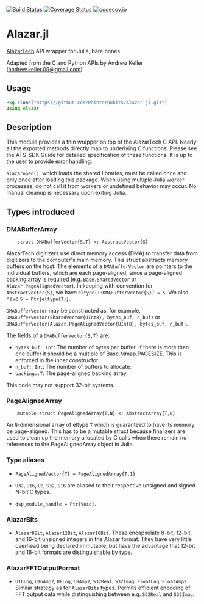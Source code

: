 [![Build Status](https://travis-ci.org/PainterQubits/Alazar.jl.svg?branch=master)](https://travis-ci.org/PainterQubits/Alazar.jl)
[![Coverage Status](https://coveralls.io/repos/PainterQubits/Alazar.jl/badge.svg?branch=master&service=github)](https://coveralls.io/github/PainterQubits/Alazar.jl?branch=master)
[![codecov.io](http://codecov.io/github/PainterQubits/Alazar.jl/coverage.svg?branch=master)](http://codecov.io/github/PainterQubits/Alazar.jl?branch=master)

# Alazar.jl

[AlazarTech](http://www.alazartech.com) API wrapper for Julia, bare bones.

Adapted from the C and Python APIs by Andrew Keller (andrew.keller.09@gmail.com)

## Usage

```jl
Pkg.clone("https://github.com/PainterQubits/Alazar.jl.git")
using Alazar
```

## Description

This module provides a thin wrapper on top of the AlazarTech C API. Nearly all the exported
methods directly map to underlying C functions. Please see the ATS-SDK Guide for detailed
specification of these functions. It is up to the user to provide error handling.

`alazaropen()`, which loads the shared libraries, must be called once and only once after
loading this package. When using multiple Julia worker processes, do not call it from
workers or undefined behavior may occur. No manual cleanup is necessary upon exiting Julia.

## Types introduced

### DMABufferArray

```
    struct DMABufferVector{S,T} <: AbstractVector{S}
```

AlazarTech digitizers use direct memory access (DMA) to transfer data from digitizers to
the computer's main memory. This struct abstracts memory buffers on the host. The elements
of a `DMABufferVector` are pointers to the individual buffers, which are each page-aligned,
since a page-aligned backing array is required (e.g. `Base.SharedVector` or
`Alazar.PageAlignedVector`). In keeping with convention for `AbstractVector{S}`, we have
`eltype(::DMABufferVector{S}) = S`. We also have `S = Ptr{eltype(T)}`.

`DMABufferVector` may be constructed as, for example,
`DMABufferVector(SharedVector{UInt8}, bytes_buf, n_buf)` or
`DMABufferVector(Alazar.PageAlignedVector{UInt8}, bytes_buf, n_buf)`.

The fields of a `DMABufferVector{S,T}` are:
- `bytes_buf::Int`: The number of bytes per buffer. If there is more than one buffer it
  should be a multiple of Base.Mmap.PAGESIZE. This is enforced in the inner constructor.
- `n_buf::Int`: The number of buffers to allocate.
- `backing::T`: The page-aligned backing array.

This code may not support 32-bit systems.

### PageAlignedArray

```
    mutable struct PageAlignedArray{T,N} <: AbstractArray{T,N}
```

An `N`-dimensional array of eltype `T` which is guaranteed to have its memory be
page-aligned. This has to be a mutable struct because finalizers are used to clean up the
memory allocated by C calls when there remain no references to the PageAlignedArray object
in Julia.

### Type aliases

- `PageAlignedVector{T} = PageAlignedArray{T,1}`.

- `U32`, `U16`, `U8`, `S32`, `S16` are aliased to their respective unsigned and signed
N-bit C types.

- `dsp_module_handle = Ptr{Void}`.

### AlazarBits

- `Alazar8Bit`, `Alazar12Bit`, `Alazar16Bit`. These encapsulate 8-bit, 12-bit, and 16-bit
  unsigned integers in the Alazar format. They have very little overhead being declared
  immutable, but have the advantage that 12-bit and 16-bit formats are distinguishable by
  type.

### AlazarFFTOutputFormat

- `U16Log`, `U16Amp2`, `U8Log`, `U8Amp2`, `S32Real`, `S32Imag`, `FloatLog`, `FloatAmp2`.
  Similar strategy as for `AlazarBits` types. Permits efficient encoding of FFT output data
  while distinguishing between e.g. `S32Real` and `S32Imag`.
